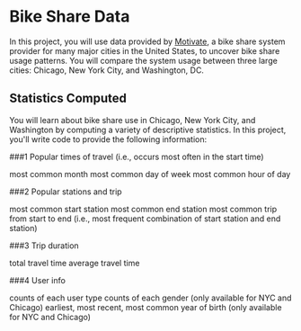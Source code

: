 # Bike Share Data


In this project, you will use data provided by [Motivate](https://www.motivateco.com/), a bike share system provider for many major cities in the United States, to uncover bike share usage patterns. You will compare the system usage between three large cities: Chicago, New York City, and Washington, DC.

## Statistics Computed
You will learn about bike share use in Chicago, New York City, and Washington by computing a variety of descriptive statistics. In this project, you'll write code to provide the following information:

###1 Popular times of travel (i.e., occurs most often in the start time)

most common month
most common day of week
most common hour of day


###2 Popular stations and trip

most common start station
most common end station
most common trip from start to end (i.e., most frequent combination of start station and end station)


###3 Trip duration

total travel time
average travel time


###4 User info

counts of each user type
counts of each gender (only available for NYC and Chicago)
earliest, most recent, most common year of birth (only available for NYC and Chicago)
